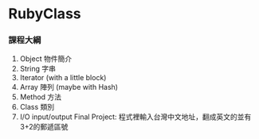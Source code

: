 RubyClass
=========

### 課程大綱

1. Object 物件簡介
2. String 字串
3. Iterator (with a little block)
4. Array 陣列 (maybe with Hash) 
5. Method 方法
6. Class 類別
7. I/O input/output
Final Project: 程式裡輸入台灣中文地址，翻成英文的並有3+2的郵遞區號

